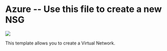 # Azure -- Use this file to create a new NSG
<a href="https://portal.azure.com/#create/Microsoft.Template/uri/https%3A%2F%2Fraw.githubusercontent.com%2Ficebear9999%2FAzure%2Fmaster%2Fcreate-vnet%2FAzureVnetdeploy.json" target="_blank">
    <img src="http://azuredeploy.net/deploybutton.png"/>
</a>
</a>

This template allows you to create a Virtual Network.

